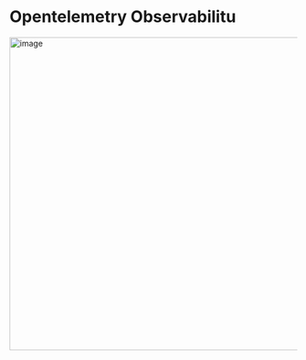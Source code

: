 # Opentelemetry Observabilitu

<img width="839" height="548" alt="image" src="https://github.com/user-attachments/assets/438860c9-5846-4b94-8628-f8b3d963f837" />
